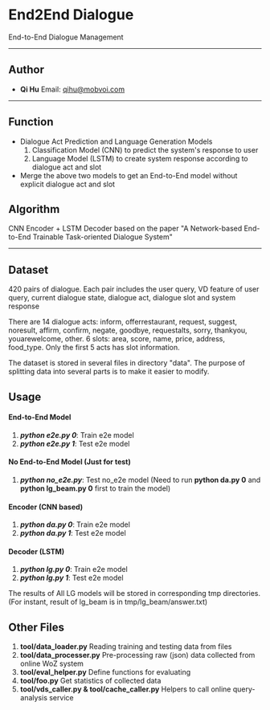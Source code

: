 # __End2End Dialogue__
End-to-End Dialogue Management
___
## Author
* __Qi Hu__ Email: qihu@mobvoi.com

___
## Function
 * Dialogue Act Prediction and Language Generation Models
   1. Classification Model (CNN) to predict the system's response to user
   2. Language Model (LSTM) to create system response according to dialogue act and slot
 * Merge the above two models to get an End-to-End model without explicit dialogue act and slot
## Algorithm
CNN Encoder + LSTM Decoder based on the paper "A Network-based End-to-End Trainable Task-oriented Dialogue System"
___

## Dataset
420 pairs of dialogue. Each pair includes the user query, VD feature of user query, current dialogue state, 
dialogue act, dialogue slot and system response

There are 14 dialogue acts: inform, offerrestaurant, request, suggest, noresult, affirm, confirm, negate, goodbye,
requestalts, sorry, thankyou, youarewelcome, other. 6 slots: area, score, name, price, address, food_type. Only the 
first 5 acts has slot information.

The dataset is stored in several files in directory "data". The purpose of splitting data into several parts is to
make it easier to modify.

## Usage
#### End-to-End Model
  1. __*python e2e.py 0*__: Train e2e model
  2. __*python e2e.py 1*__: Test e2e model

#### No End-to-End Model (Just for test)
  1. __*python no_e2e.py*__: Test no_e2e model (Need to run __python da.py 0__ and __python lg_beam.py 0__
   first to train the model)


#### Encoder (CNN based)
  1. __*python da.py 0*__: Train e2e model
  2. __*python da.py 1*__: Test e2e model

#### Decoder (LSTM)
  1. __*python lg.py 0*__: Train e2e model
  2. __*python lg.py 1*__: Test e2e model

The results of All LG models will be stored in corresponding tmp directories.
(For instant, result of lg_beam is in tmp/lg_beam/answer.txt)

## Other Files
1. __tool/data_loader.py__
   Reading training and testing data from files
2. __tool/data_processer.py__
   Pre-processing raw (json) data collected from online WoZ system
3. __tool/eval_helper.py__
   Define functions for evaluating
4. __tool/foo.py__
   Get statistics of collected data
5. __tool/vds_caller.py & tool/cache_caller.py__
   Helpers to call online query-analysis service

